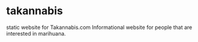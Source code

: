 # takannabis
static website for Takannabis.com
Informational website for people that are interested in marihuana.


